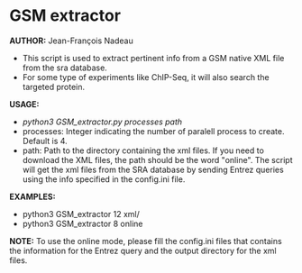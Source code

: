 # GSM extractor<br>
**AUTHOR:** Jean-François Nadeau<br>
  * This script is used to extract pertinent info from a GSM native XML file from the sra database.<br>
  * For some  type of experiments like ChIP-Seq, it will also search the targeted protein.<br>

**USAGE:**<br>
  * *python3 GSM_extractor.py processes path*<br>
  * processes: Integer indicating the number of paralell process to create. Default is 4.<br>
  * path: Path to the directory containing the xml files. If you need to download the XML files, the path should be the word "online". The script will get the xml files from the SRA database by sending Entrez queries using the info specified in the config.ini file.<br>

**EXAMPLES:**<br>
  * python3 GSM_extractor 12 xml/<br>
  * python3 GSM_extractor 8 online<br>

**NOTE:** To use the online mode, please fill the config.ini files that contains the information for the Entrez query and the output directory for the xml files.<br>
